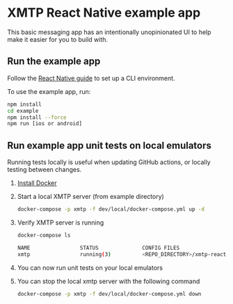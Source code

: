 # XMTP React Native example app

This basic messaging app has an intentionally unopinionated UI to help make it easier for you to build with.

## Run the example app
Follow the [React Native guide](https://reactnative.dev/docs/environment-setup) to set up a CLI environment.

To use the example app, run:

```bash
npm install
cd example
npm install --force
npm run [ios or android]
```

## Run example app unit tests on local emulators
Running tests locally is useful when updating GitHub actions, or locally testing between changes.

1. [Install Docker](https://docs.docker.com/get-docker/)

2. Start a local XMTP server (from example directory)
    ```bash
    docker-compose -p xmtp -f dev/local/docker-compose.yml up -d
    ```
3. Verify XMTP server is running
    ```bash
    docker-compose ls

    NAME                STATUS              CONFIG FILES
    xmtp                running(3)          <REPO_DIRECTORY>/xmtp-react-native/example/dev/local/docker-compose.yml
    ```
4. You can now run unit tests on your local emulators
5. You can stop the local xmtp server with the following command
    ```bash
    docker-compose -p xmtp -f dev/local/docker-compose.yml down
    ```